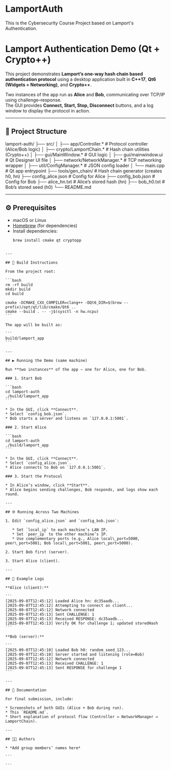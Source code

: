 # LamportAuth
This is the Cybersecurity Course Project based on Lamport's Authentication.


# Lamport Authentication Demo (Qt + Crypto++)

This project demonstrates **Lamport’s one-way hash chain based authentication protocol** using a desktop application built in **C++17**, **Qt6 (Widgets + Networking)**, and **Crypto++**.

Two instances of the app run as **Alice** and **Bob**, communicating over TCP/IP using challenge–response.  
The GUI provides **Connect, Start, Stop, Disconnect** buttons, and a log window to display the protocol in action.

---

## 📂 Project Structure


lamport-auth/
├── src/
│   ├── app/Controller.\*         # Protocol controller (Alice/Bob logic)
│   ├── crypto/LamportChain.\*    # Hash chain utilities (Crypto++)
│   ├── gui/MainWindow.\*         # GUI logic
│   ├── gui/mainwindow\.ui        # Qt Designer UI file
│   ├── network/NetworkManager.\* # TCP networking wrapper
│   ├── util/ConfigManager.\*     # JSON config loader
│   └── main.cpp                 # Qt app entrypoint
├── tools/gen\_chain/             # Hash chain generator (creates h0, hn)
├── config\_alice.json            # Config for Alice
├── config\_bob.json              # Config for Bob
├── alice\_hn.txt                 # Alice’s stored hash (hn)
├── bob\_h0.txt                   # Bob’s stored seed (h0)
└── README.md



---

## ⚙️ Prerequisites
- macOS or Linux  
- [Homebrew](https://brew.sh/) (for dependencies)  
- Install dependencies:
  ```bash
  brew install cmake qt cryptopp
````

---

## 🔨 Build Instructions

From the project root:

```bash
rm -rf build
mkdir build
cd build

cmake -DCMAKE_CXX_COMPILER=clang++ -DQt6_DIR=$(brew --prefix)/opt/qt/lib/cmake/Qt6 ..
cmake --build . -- -j$(sysctl -n hw.ncpu)
```

The app will be built as:

```
build/lamport_app
```

---

## ▶️ Running the Demo (same machine)

Run **two instances** of the app — one for Alice, one for Bob.

### 1. Start Bob

```bash
cd lamport-auth
./build/lamport_app
```

* In the GUI, click **Connect**.
* Select `config_bob.json`.
* Bob starts a server and listens on `127.0.0.1:5001`.

### 2. Start Alice

```bash
cd lamport-auth
./build/lamport_app
```

* In the GUI, click **Connect**.
* Select `config_alice.json`.
* Alice connects to Bob on `127.0.0.1:5001`.

### 3. Start the Protocol

* In Alice’s window, click **Start**.
* Alice begins sending challenges, Bob responds, and logs show each round.

---

## 🌐 Running Across Two Machines

1. Edit `config_alice.json` and `config_bob.json`:

   * Set `local_ip` to each machine’s LAN IP.
   * Set `peer_ip` to the other machine’s IP.
   * Use complementary ports (e.g., Alice local\_port=5000, peer\_port=5001; Bob local\_port=5001, peer\_port=5000).

2. Start Bob first (server).

3. Start Alice (client).

---

## 📝 Example Logs

**Alice (client):**

```
[2025-09-07T12:45:12] Loaded Alice hn: dc35aadb...
[2025-09-07T12:45:12] Attempting to connect as client...
[2025-09-07T12:45:12] Network connected
[2025-09-07T12:45:13] Sent CHALLENGE: 1
[2025-09-07T12:45:13] Received RESPONSE: dc35aadb...
[2025-09-07T12:45:13] Verify OK for challenge 1; updated storedHash
```

**Bob (server):**

```
[2025-09-07T12:45:10] Loaded Bob h0: random_seed_123...
[2025-09-07T12:45:10] Server started and listening (role=Bob)
[2025-09-07T12:45:12] Network connected
[2025-09-07T12:45:13] Received CHALLENGE: 1
[2025-09-07T12:45:13] Sent RESPONSE for challenge 1
```

---

## 📸 Documentation

For final submission, include:

* Screenshots of both GUIs (Alice + Bob during run).
* This `README.md`.
* Short explanation of protocol flow (Controller ↔ NetworkManager ↔ LamportChain).

---

## 👩‍💻 Authors

* *Add group members’ names here*

```

```
